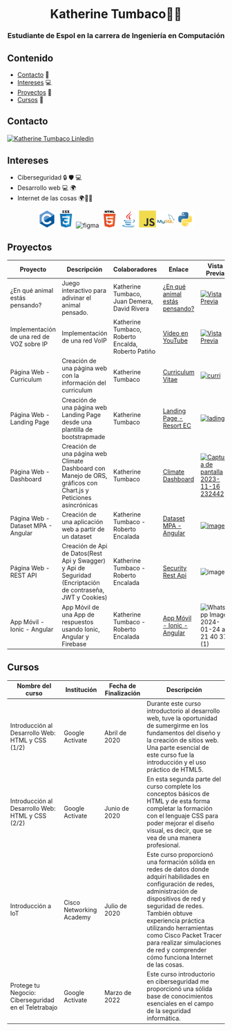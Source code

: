 <h1 align="center"> Katherine Tumbaco🙋‍♀️ </h1>
<h3 align="center">
  Estudiante de Espol en la carrera de Ingeniería en Computación
</h3>

## Contenido
* [Contacto](#contacto) 📁
* [Intereses](#intereses) 💻
* [Proyectos](#proyectos) 📁
* [Cursos](#cursos) 📖


## Contacto

<p align="left">
<a href="https://www.linkedin.com/in/katumbac/" target="blank"><img align="center" src="https://raw.githubusercontent.com/rahuldkjain/github-profile-readme-generator/master/src/images/icons/Social/linked-in-alt.svg" alt="Katherine Tumbaco Linledin" height="30" width="40" /></a>
</p>

## Intereses

* Ciberseguridad 🔒 🛡️ 💻
* Desarrollo web 💻 🌍
* Internet de las cosas 🌍📡🌐

<p align="center"> 
  <img src="https://raw.githubusercontent.com/devicons/devicon/master/icons/c/c-original.svg" alt="c" width="40" height="40"/> 
  <img src="https://raw.githubusercontent.com/devicons/devicon/master/icons/css3/css3-original-wordmark.svg" alt="css3" width="40" height="40"/> 
  <img src="https://www.vectorlogo.zone/logos/figma/figma-icon.svg" alt="figma" width="40" height="40"/> 
  <img src="https://raw.githubusercontent.com/devicons/devicon/master/icons/html5/html5-original-wordmark.svg" alt="html5" width="40" height="40"/> 
  <img src="https://raw.githubusercontent.com/devicons/devicon/master/icons/java/java-original.svg" alt="java" width="40" height="40"/>
  <img src="https://raw.githubusercontent.com/devicons/devicon/master/icons/javascript/javascript-original.svg" alt="javascript" width="40" height="40"/> 
  <img src="https://raw.githubusercontent.com/devicons/devicon/master/icons/mysql/mysql-original-wordmark.svg" alt="mysql" width="40" height="40"/>
  <img src="https://raw.githubusercontent.com/devicons/devicon/master/icons/python/python-original.svg" alt="python" width="40" height="40"/> 
</p>



## Proyectos

  | Proyecto | Descripción | Colaboradores | Enlace | Vista Previa |
  |----------|-------------|---------------|--------|--------------|
  | ¿En qué animal estás pensando? | Juego interactivo para adivinar el animal pensado. | Katherine Tumbaco, Juan Demera, David Rivera | [¿En qué animal estás pensando?](https://github.com/katumbac/Proyecto06_ED_P2.git) | [![Vista Previa](https://github.com/katumbac/katumbac/assets/93357018/baf46b1a-ca6e-45a8-b1e0-9a407fa9af41)](https://github.com/katumbac/Proyecto06_ED_P2) |
  | Implementación de una red de VOZ sobre IP | Implementación de una red VoIP | Katherine Tumbaco, Roberto Encalda, Roberto Patiño | [Vídeo en YouTube](https://youtu.be/ipC09Juz4-k?si=E6_pUEa8MS9ACOXc) | [![Vista Previa](https://github.com/katumbac/katumbac/assets/93357018/90cfb95f-14a6-4ad7-acc1-c8f6baea9c1c)](https://youtu.be/ipC09Juz4-k?si=E6_pUEa8MS9ACOXc) |
  | Página Web - Curriculum | Creación de una página web con la información del curriculum | Katherine Tumbaco  | [Curriculum Vitae](https://katumbac.github.io/curriculum/) |  [![curri](https://github.com/katumbac/katumbac/assets/93357018/391a743e-5ce4-4f86-aa17-a27c970c2274)](https://katumbac.github.io/curriculum/) |
  | Página Web - Landing Page | Creación de una página web Landing Page desde una plantilla de bootstrapmade | Katherine Tumbaco  | [Landing Page - Resort EC](https://katumbac.github.io/landing/) |  [![lading](https://github.com/katumbac/katumbac/assets/93357018/3609f709-7a3e-42bb-a55c-60d5312372f5)](https://katumbac.github.io/landing/)|
  | Página Web - Dashboard | Creación de una página web Climate Dashboard con Manejo de ORS, gráficos con Chart.js y  Peticiones asincrónicas | Katherine Tumbaco |[Climate Dashboard](https://github.com/katumbac/Dashboard) | [![Captura de pantalla 2023-11-16 232442](https://github.com/katumbac/katumbac/assets/93357018/18984200-c3fd-44f6-9d0e-5b64b667323f)](https://katumbac.github.io/Dashboard/) |
  | Página Web - Dataset MPA - Angular |  Creación de una aplicación web a partir de un dataset  | Katherine Tumbaco - Roberto Encalada|[Dataset MPA - Angular](https://github.com/RobertoEncalada/mpa) | [![image](https://github.com/katumbac/katumbac/assets/93357018/38f00854-2cbd-4d16-8fe0-0e15eb9360c3)](https://robertoencalada.github.io/mpa/#/)  | 
   | Página Web - REST API |  Creación de Api de Datos(Rest Api y Swagger) y Api de Seguridad (Encriptación de contraseña, JWT y Cookies) | Katherine Tumbaco - Roberto Encalada|[Security](https://github.com/RobertoEncalada/security) [Rest Api](https://github.com/RobertoEncalada/rest_api) |![image](https://github.com/katumbac/katumbac/assets/93357018/70e2b6fb-3a6f-494a-9d75-f77f1817ac2c) |
  | App Móvil - Ionic - Angular| App Móvil de una App de respuestos usando Ionic, Angular y Firebase | Katherine Tumbaco - Roberto Encalada| [App Móvil - Ionic - Angular](https://github.com/katumbac/hybrid)| ![WhatsApp Image 2024-01-24 at 21 40 37 (1)](https://github.com/katumbac/katumbac/assets/93357018/9c931b2b-bbe3-4030-b1da-0aefeab89387) | 
  
## Cursos

| Nombre del curso | Institución | Fecha de Finalización  | Descripción | 
| ------------- | ------------- | ------------- | ------------- |
| Introducción al Desarrollo Web: HTML y CSS (1/2)  | Google Actívate | Abril de 2020 | Durante este curso introductorio al desarrollo web, tuve la oportunidad de sumergirme en los fundamentos del diseño y la creación de sitios web. Una parte esencial de este curso fue la introducción y el uso práctico de HTML5. |
| Introducción al Desarrollo Web: HTML y CSS (2/2)  | Google Actívate | Junio de 2020 | En esta segunda parte del curso complete los conceptos básicos de HTML y de esta forma completar la formación con el lenguaje CSS para poder mejorar el diseño visual, es decir, que se vea de una manera profesional.|
| Introducción a IoT | Cisco Networking Academy | Julio de 2020 | Este curso proporcionó una formación sólida en redes de datos donde adquirí habilidades en configuración de redes, administración de dispositivos de red y seguridad de redes. También obtuve experiencia práctica utilizando herramientas como Cisco Packet Tracer para realizar simulaciones de red y comprender cómo funciona Internet de las cosas.|
| Protege tu Negocio: Ciberseguridad en el Teletrabajo | Google Actívate | Marzo de 2022 | Este curso introductorio en ciberseguridad me proporcionó una sólida base de conocimientos esenciales en el campo de la seguridad informática.|
  


